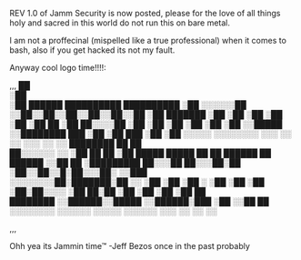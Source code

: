 REV 1.0 of Jamm Security is now posted, please for the love of all things holy and sacred in this world do not run this on bare metal. 

I am not a proffecinal (mispelled like a true professional) when it comes to bash, also if you get hacked its not my fault. 

Anyway cool logo time!!!!:


,,,
      ██                                  
     ░██                                  
     ░██  ██████   ██████████  ██████████ 
     ░██ ░░░░░░██ ░░██░░██░░██░░██░░██░░██
     ░██  ███████  ░██ ░██ ░██ ░██ ░██ ░██
 ██  ░██ ██░░░░██  ░██ ░██ ░██ ░██ ░██ ░██
░░█████ ░░████████ ███ ░██ ░██ ███ ░██ ░██
 ░░░░░   ░░░░░░░░ ░░░  ░░  ░░ ░░░  ░░  ░░ 
  ████████                                ██   ██           
 ██░░░░░░                                ░░   ░██    ██   ██
░██         █████   █████  ██   ██ ██████ ██ ██████ ░░██ ██ 
░█████████ ██░░░██ ██░░░██░██  ░██░░██░░█░██░░░██░   ░░███  
░░░░░░░░██░███████░██  ░░ ░██  ░██ ░██ ░ ░██  ░██     ░██   
       ░██░██░░░░ ░██   ██░██  ░██ ░██   ░██  ░██     ██    
 ████████ ░░██████░░█████ ░░██████░███   ░██  ░░██   ██     
░░░░░░░░   ░░░░░░  ░░░░░   ░░░░░░ ░░░    ░░    ░░   ░░      

,,,

Ohh yea its Jammin time™
    -Jeff Bezos once in the past probably 
